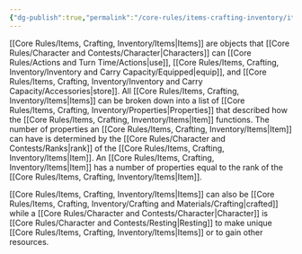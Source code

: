 ```yaml
---
{"dg-publish":true,"permalink":"/core-rules/items-crafting-inventory/items/"}
---
```


[[Core Rules/Items, Crafting, Inventory/Items\|Items]] are objects that [[Core Rules/Character and Contests/Character\|Characters]] can [[Core Rules/Actions and Turn Time/Actions\|use]], [[Core Rules/Items, Crafting, Inventory/Inventory and Carry Capacity/Equipped\|equip]], and [[Core Rules/Items, Crafting, Inventory/Inventory and Carry Capacity/Accessories\|store]]. All [[Core Rules/Items, Crafting, Inventory/Items\|Items]] can be broken down into a list of [[Core Rules/Items, Crafting, Inventory/Properties\|Properties]] that described how the [[Core Rules/Items, Crafting, Inventory/Items\|Item]] functions. The number of properties an [[Core Rules/Items, Crafting, Inventory/Items\|Item]] can have is determined by the [[Core Rules/Character and Contests/Ranks\|rank]] of the [[Core Rules/Items, Crafting, Inventory/Items\|Item]]. An [[Core Rules/Items, Crafting, Inventory/Items\|Item]] has a number of properties equal to the rank of the [[Core Rules/Items, Crafting, Inventory/Items\|Item]].

[[Core Rules/Items, Crafting, Inventory/Items\|Items]] can also be [[Core Rules/Items, Crafting, Inventory/Crafting and Materials/Crafting\|crafted]] while a [[Core Rules/Character and Contests/Character\|Character]] is [[Core Rules/Character and Contests/Resting\|Resting]] to make unique [[Core Rules/Items, Crafting, Inventory/Items\|Items]] or to gain other resources.
